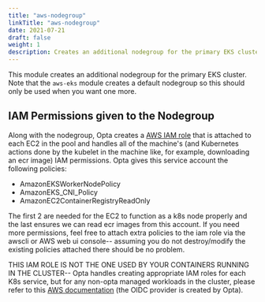 ```yaml
---
title: "aws-nodegroup"
linkTitle: "aws-nodegroup"
date: 2021-07-21
draft: false
weight: 1
description: Creates an additional nodegroup for the primary EKS cluster.
---
```


This module creates an additional nodegroup for the primary EKS cluster. Note that the
`aws-eks` module creates a default nodegroup so this should only be used when
you want one more.

## IAM Permissions given to the Nodegroup
Along with the nodegroup, Opta creates a [AWS IAM role](https://docs.aws.amazon.com/eks/latest/userguide/create-node-role.html)
that is attached to each EC2 in the pool and handles all of the machine's (and Kubernetes actions done by the kubelet
in the machine like, for example, downloading an ecr image) IAM permissions. Opta gives this service account the
following policies:
* AmazonEKSWorkerNodePolicy
* AmazonEKS_CNI_Policy
* AmazonEC2ContainerRegistryReadOnly

The first 2 are needed for the EC2 to function as a k8s node properly and the last ensures we can read ecr images from
this account. If you need more permissions, feel free to attach extra policies to the iam role via the awscli or AWS 
web ui console-- assuming you do not destroy/modify the existing policies attached there should be no problem.

THIS IAM ROLE IS NOT THE ONE USED BY YOUR CONTAINERS RUNNING IN THE CLUSTER-- Opta handles creating appropriate
IAM roles for each K8s service, but for any non-opta managed workloads in the cluster, please refer to this
[AWS documentation](https://docs.aws.amazon.com/eks/latest/userguide/create-service-account-iam-policy-and-role.html)
(the OIDC provider is created by Opta).